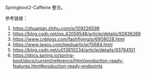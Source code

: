 Springboot2-Caffeine 整合。

参考链接：
1. https://zhuanlan.zhihu.com/p/109226599
2. https://blog.csdn.net/qq_42059548/article/details/92836269
3. https://www.cnblogs.com/fashflying/p/6908028.html
4. https://www.lagou.com/lgeduarticle/15684.html
5. https://blog.csdn.net/u013810234/article/details/93764101
6. https://docs.spring.io/spring-boot/docs/current/reference/html/production-ready-features.html#production-ready-endpoints